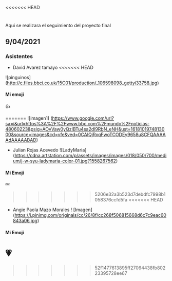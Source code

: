 <<<<<<< HEAD
# 
Aqui se realizara el seguimiento del proyecto final
## 9/04/2021 

### Asistentes 

* David Avarez tamayo
<<<<<<< HEAD

![pinguinos] (http://c.files.bbci.co.uk/15C01/production/_106598098_gettyi33758.jpg)

#### Mi emoji 
:+1:

=======
![imagen1] (https://www.google.com/url?sa=i&url=https%3A%2F%2Fwww.bbc.com%2Fmundo%2Fnoticias-48060223&psig=AOvVaw0yQzIBTu4sa2dl9RbN_eNH&ust=1618101974813000&source=images&cd=vfe&ved=0CAIQjRxqFwoTCODEy9658u8CFQAAAAAdAAAAABAD)
* Julian Rojas Acevedo
![LadyMaria] (https://cdna.artstation.com/p/assets/images/images/018/050/700/medium/j-w-syu-ladymaria-color-01.jpg?1558267562)

#### Mi Emoji
:zzz:
>>>>>>> 5206e32a3b523d7debdfc7998b1058376ccfd5fa
<<<<<<< HEAD
* Angie Paola Mazo Morales 
! [Imagen] (https://i.pinimg.com/originals/cc/26/8f/cc268f506815668d6c7c9eac60843a06.jpg)
#### Mi Emoji 
:heartpulse:
=======
>>>>>>> 52f1477613895ff27064438fb80223395728ee67
